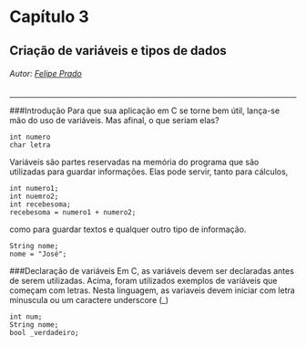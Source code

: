 # Capítulo 3

## Criação de variáveis e tipos de dados

###### Autor: [Felipe Prado](https://github.com/fpterrific)

---

###Introdução
Para que sua aplicação em C se torne bem útil, lança-se mão do uso de variáveis. Mas afinal, o que seriam elas?

```
int numero
char letra
```

Variáveis são partes reservadas na memória do programa que são utilizadas para guardar informações. Elas pode servir, tanto para cálculos,

```
int numero1;
int nuemro2;
int recebesoma;
recebesoma = numero1 + numero2;
```

como para guardar textos e qualquer outro tipo de informação.

```
String nome;
nome = "José";
```

###Declaração de variáveis
Em C, as variáveis devem ser declaradas antes de serem utilizadas. Acima, foram utilizados exemplos de variáveis que começam com letras. Nesta linguagem, as variaveis devem iniciar com letra minuscula ou um caractere underscore (_)

```
int num;
String nome;
bool _verdadeiro;
```


